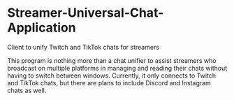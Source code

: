 # Streamer-Universal-Chat-Application
Client to unify Twitch and TikTok chats for streamers

This program is nothing more than a chat unifier to assist streamers who broadcast on multiple platforms in managing and reading their chats without having to switch between windows.
Currently, it only connects to Twitch and TikTok chats, but there are plans to include Discord and Instagram chats as well.
